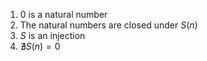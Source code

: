 1. 0 is a natural number
2. The natural numbers are closed under $S(n)$
3. $S$ is an injection
4. $\nexists S(n) = 0$